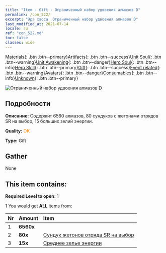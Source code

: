 ```yaml
---
title: "Item - Gift - Ограниченный набор удвоения алмазов D"
permalink: /con_522/
excerpt: "Эра хаоса  Ограниченный набор удвоения алмазов D"
last_modified_at: 2021-07-14
locale: ru
ref: "con_522.md"
toc: false
classes: wide
---
```

 [Materials](/ItemsRU/){: .btn .btn--primary}[Artifacts](/ItemsRU/Artifacts/){: .btn .btn--success}[Unit Soul](/ItemsRU/UnitSoul/){: .btn .btn--warning}[Unit Awakening](/ItemsRU/UnitAwakening/){: .btn .btn--danger}[Hero Soul](/ItemsRU/HeroSoul/){: .btn .btn--info}[Hero Skill](/ItemsRU/HeroSkill/){: .btn .btn--primary}[Gift](/ItemsRU/Gift/){: .btn .btn--success}[Event related](/ItemsRU/Events/){: .btn .btn--warning}[Avatars](/ItemsRU/Avatars/){: .btn .btn--danger}[Consumables](/ItemsRU/Consumables/){: .btn .btn--info}[Unknown](/ItemsRU/Unknown/){: .btn .btn--primary}

 ![Ограниченный набор удвоения алмазов D](/images/t/i_907197.png)

## Подробности
 **Описание:** Содержит 6560 алмазов, 80 сундуков с жетонами отрядов SR на выбор, 15 больших зелий энергии.

 **Quality:** <span style="color: #FF8C00">OK</span>

 **Type:** Gift

## Gather

  None

## This item contains:

 **Required Level to open:** 1

 1 You would get **ALL** items  from:

  | Nr | Amount |     Item    |
  |:---|:-------|:------------|
  | 1 |  **6560x** | <i class="fas fa-gem"/> |  | 
  | 2 |  **80x** | [Сундук жетонов отряда SR на выбор](/ItemsRU/con_1618/) |  | 
  | 3 |  **15x** | [Среднее зелье энергии](/ItemsRU/con_705/) |  | 
